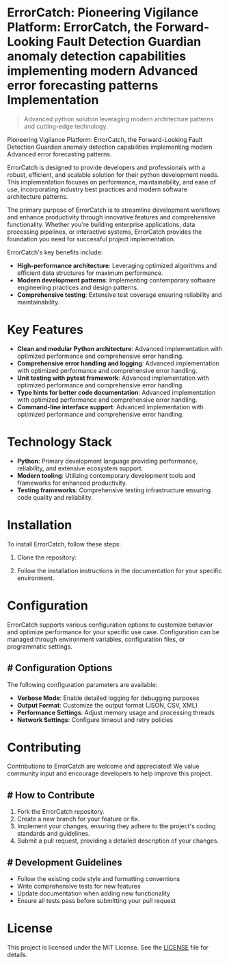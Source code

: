 <!-- fallback_ErrorCatch_20250806034910_72506 -->

# ErrorCatch: Pioneering Vigilance Platform: ErrorCatch, the Forward-Looking Fault Detection Guardian anomaly detection capabilities implementing modern Advanced error forecasting patterns Implementation
> Advanced python solution leveraging modern architecture patterns and cutting-edge technology.

Pioneering Vigilance Platform: ErrorCatch, the Forward-Looking Fault Detection Guardian anomaly detection capabilities implementing modern Advanced error forecasting patterns.

ErrorCatch is designed to provide developers and professionals with a robust, efficient, and scalable solution for their python development needs. This implementation focuses on performance, maintainability, and ease of use, incorporating industry best practices and modern software architecture patterns.

The primary purpose of ErrorCatch is to streamline development workflows and enhance productivity through innovative features and comprehensive functionality. Whether you're building enterprise applications, data processing pipelines, or interactive systems, ErrorCatch provides the foundation you need for successful project implementation.

ErrorCatch's key benefits include:

* **High-performance architecture**: Leveraging optimized algorithms and efficient data structures for maximum performance.
* **Modern development patterns**: Implementing contemporary software engineering practices and design patterns.
* **Comprehensive testing**: Extensive test coverage ensuring reliability and maintainability.

# Key Features

* **Clean and modular Python architecture**: Advanced implementation with optimized performance and comprehensive error handling.
* **Comprehensive error handling and logging**: Advanced implementation with optimized performance and comprehensive error handling.
* **Unit testing with pytest framework**: Advanced implementation with optimized performance and comprehensive error handling.
* **Type hints for better code documentation**: Advanced implementation with optimized performance and comprehensive error handling.
* **Command-line interface support**: Advanced implementation with optimized performance and comprehensive error handling.

# Technology Stack

* **Python**: Primary development language providing performance, reliability, and extensive ecosystem support.
* **Modern tooling**: Utilizing contemporary development tools and frameworks for enhanced productivity.
* **Testing frameworks**: Comprehensive testing infrastructure ensuring code quality and reliability.

# Installation

To install ErrorCatch, follow these steps:

1. Clone the repository:


2. Follow the installation instructions in the documentation for your specific environment.

# Configuration

ErrorCatch supports various configuration options to customize behavior and optimize performance for your specific use case. Configuration can be managed through environment variables, configuration files, or programmatic settings.

## # Configuration Options

The following configuration parameters are available:

* **Verbose Mode**: Enable detailed logging for debugging purposes
* **Output Format**: Customize the output format (JSON, CSV, XML)
* **Performance Settings**: Adjust memory usage and processing threads
* **Network Settings**: Configure timeout and retry policies

# Contributing

Contributions to ErrorCatch are welcome and appreciated! We value community input and encourage developers to help improve this project.

## # How to Contribute

1. Fork the ErrorCatch repository.
2. Create a new branch for your feature or fix.
3. Implement your changes, ensuring they adhere to the project's coding standards and guidelines.
4. Submit a pull request, providing a detailed description of your changes.

## # Development Guidelines

* Follow the existing code style and formatting conventions
* Write comprehensive tests for new features
* Update documentation when adding new functionality
* Ensure all tests pass before submitting your pull request

# License

This project is licensed under the MIT License. See the [LICENSE](https://github.com/QOZU/ErrorCatch/blob/main/LICENSE) file for details.
